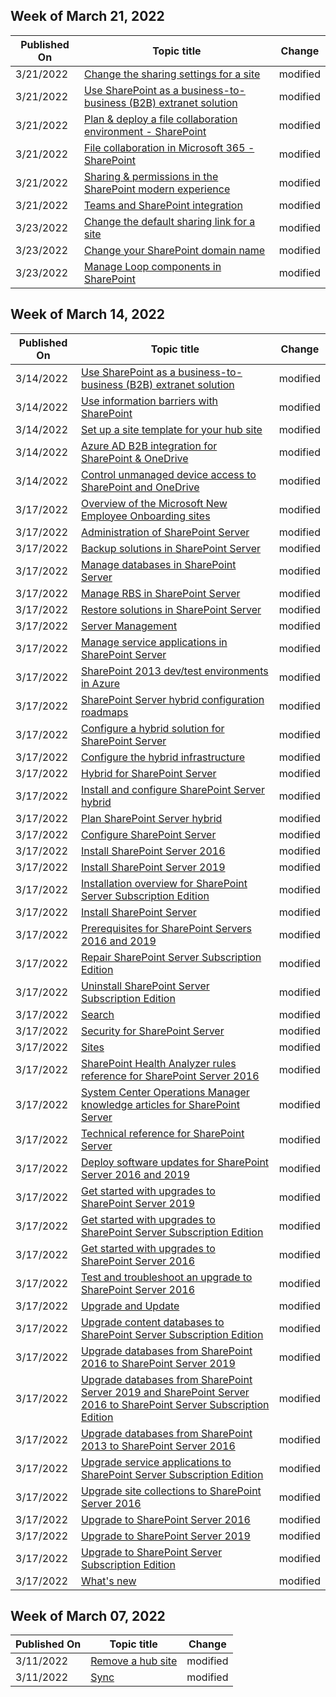 <!-- This file is generated automatically each week. Changes made to this file will be overwritten.-->



## Week of March 21, 2022


| Published On |Topic title | Change |
|------|------------|--------|
| 3/21/2022 | [Change the sharing settings for a site](/SharePoint/change-external-sharing-site) | modified |
| 3/21/2022 | [Use SharePoint as a business-to-business (B2B) extranet solution](/SharePoint/create-b2b-extranet) | modified |
| 3/21/2022 | [Plan & deploy a file collaboration environment - SharePoint](/SharePoint/deploy-file-collaboration) | modified |
| 3/21/2022 | [File collaboration in Microsoft 365 - SharePoint](/SharePoint/intro-to-file-collaboration) | modified |
| 3/21/2022 | [Sharing & permissions in the SharePoint modern experience](/SharePoint/modern-experience-sharing-permissions) | modified |
| 3/21/2022 | [Teams and SharePoint integration](/SharePoint/teams-connected-sites) | modified |
| 3/23/2022 | [Change the default sharing link for a site](/SharePoint/change-default-sharing-link) | modified |
| 3/23/2022 | [Change your SharePoint domain name](/SharePoint/change-your-sharepoint-domain-name) | modified |
| 3/23/2022 | [Manage Loop components in SharePoint](/SharePoint/manage-loop-components) | modified |


## Week of March 14, 2022


| Published On |Topic title | Change |
|------|------------|--------|
| 3/14/2022 | [Use SharePoint as a business-to-business (B2B) extranet solution](/SharePoint/create-b2b-extranet) | modified |
| 3/14/2022 | [Use information barriers with SharePoint](/SharePoint/information-barriers) | modified |
| 3/14/2022 | [Set up a site template for your hub site](/SharePoint/set-up-site-design-hub-site) | modified |
| 3/14/2022 | [Azure AD B2B integration for SharePoint & OneDrive](/SharePoint/sharepoint-azureb2b-integration) | modified |
| 3/14/2022 | [Control unmanaged device access to SharePoint and OneDrive](/SharePoint/control-access-from-unmanaged-devices) | modified |
| 3/17/2022 | [Overview of the Microsoft New Employee Onboarding sites](/SharePoint/provision-neo-hub) | modified |
| 3/17/2022 | [Administration of SharePoint Server](/SharePoint/administration/administration) | modified |
| 3/17/2022 | [Backup solutions in SharePoint Server](/SharePoint/administration/backup) | modified |
| 3/17/2022 | [Manage databases in SharePoint Server](/SharePoint/administration/database-management) | modified |
| 3/17/2022 | [Manage RBS in SharePoint Server](/SharePoint/administration/manage-rbs) | modified |
| 3/17/2022 | [Restore solutions in SharePoint Server](/SharePoint/administration/restore) | modified |
| 3/17/2022 | [Server Management](/SharePoint/administration/server-management) | modified |
| 3/17/2022 | [Manage service applications in SharePoint Server](/SharePoint/administration/service-application-management) | modified |
| 3/17/2022 | [SharePoint 2013 dev/test environments in Azure](/SharePoint/administration/sharepoint-2013-dev-test-environments-in-azure) | modified |
| 3/17/2022 | [SharePoint Server hybrid configuration roadmaps](/SharePoint/hybrid/configuration-roadmaps) | modified |
| 3/17/2022 | [Configure a hybrid solution for SharePoint Server](/SharePoint/hybrid/configure-a-hybrid-solution) | modified |
| 3/17/2022 | [Configure the hybrid infrastructure](/SharePoint/hybrid/configure-the-hybrid-infrastructure) | modified |
| 3/17/2022 | [Hybrid for SharePoint Server](/SharePoint/hybrid/hybrid) | modified |
| 3/17/2022 | [Install and configure SharePoint Server hybrid](/SharePoint/hybrid/install-and-configure-sharepoint-server-hybrid) | modified |
| 3/17/2022 | [Plan SharePoint Server hybrid](/SharePoint/hybrid/plan-sharepoint-server-hybrid) | modified |
| 3/17/2022 | [Configure SharePoint Server](/SharePoint/install/configure) | modified |
| 3/17/2022 | [Install SharePoint Server 2016](/SharePoint/install/install-for-sharepoint-server-2016) | modified |
| 3/17/2022 | [Install SharePoint Server 2019](/SharePoint/install/install-for-sharepoint-server-2019) | modified |
| 3/17/2022 | [Installation overview for SharePoint Server Subscription Edition](/SharePoint/install/install-overview-spserver-se) | modified |
| 3/17/2022 | [Install SharePoint Server](/SharePoint/install/install) | modified |
| 3/17/2022 | [Prerequisites for SharePoint Servers 2016 and 2019](/SharePoint/install/prerequisites-2019) | modified |
| 3/17/2022 | [Repair SharePoint Server Subscription Edition](/SharePoint/install/repair-sharepoint-server-subscription-edition) | modified |
| 3/17/2022 | [Uninstall SharePoint Server Subscription Edition](/SharePoint/install/uninstall-for-sharepoint-server-subscription-edition) | modified |
| 3/17/2022 | [Search](/SharePoint/search/search) | modified |
| 3/17/2022 | [Security for SharePoint Server](/SharePoint/security-for-sharepoint-server/security-for-sharepoint-server) | modified |
| 3/17/2022 | [Sites](/SharePoint/sites/sites) | modified |
| 3/17/2022 | [SharePoint Health Analyzer rules reference for SharePoint Server 2016](/SharePoint/technical-reference/sharepoint-health-analyzer-rules-reference) | modified |
| 3/17/2022 | [System Center Operations Manager knowledge articles for SharePoint Server](/SharePoint/technical-reference/system-center-operations-manager-knowledge-articles) | modified |
| 3/17/2022 | [Technical reference for SharePoint Server](/SharePoint/technical-reference/technical-reference) | modified |
| 3/17/2022 | [Deploy software updates for SharePoint Server 2016 and 2019](/SharePoint/upgrade-and-update/deploy-updates-for-sharepoint-server-2016) | modified |
| 3/17/2022 | [Get started with upgrades to SharePoint Server 2019](/SharePoint/upgrade-and-update/get-started-with-upgrade-2019) | modified |
| 3/17/2022 | [Get started with upgrades to SharePoint Server Subscription Edition](/SharePoint/upgrade-and-update/get-started-with-upgrade-subscription-edition) | modified |
| 3/17/2022 | [Get started with upgrades to SharePoint Server 2016](/SharePoint/upgrade-and-update/get-started-with-upgrade) | modified |
| 3/17/2022 | [Test and troubleshoot an upgrade to SharePoint Server 2016](/SharePoint/upgrade-and-update/test-and-troubleshoot-an-upgrade) | modified |
| 3/17/2022 | [Upgrade and Update](/SharePoint/upgrade-and-update/upgrade-and-update) | modified |
| 3/17/2022 | [Upgrade content databases to SharePoint Server Subscription Edition](/SharePoint/upgrade-and-update/upgrade-content-databases-subscription-edition) | modified |
| 3/17/2022 | [Upgrade databases from SharePoint 2016 to SharePoint Server 2019](/SharePoint/upgrade-and-update/upgrade-databases-2019) | modified |
| 3/17/2022 | [Upgrade databases from SharePoint Server 2019 and SharePoint Server 2016 to SharePoint Server Subscription Edition](/SharePoint/upgrade-and-update/upgrade-databases-subscription-edition) | modified |
| 3/17/2022 | [Upgrade databases from SharePoint 2013 to SharePoint Server 2016](/SharePoint/upgrade-and-update/upgrade-databases) | modified |
| 3/17/2022 | [Upgrade service applications to SharePoint Server Subscription Edition](/SharePoint/upgrade-and-update/upgrade-service-applications-to-sharepoint-server-subscription-edition) | modified |
| 3/17/2022 | [Upgrade site collections to SharePoint Server 2016](/SharePoint/upgrade-and-update/upgrade-site-collections) | modified |
| 3/17/2022 | [Upgrade to SharePoint Server 2016](/SharePoint/upgrade-and-update/upgrade-to-sharepoint-server-2016) | modified |
| 3/17/2022 | [Upgrade to SharePoint Server 2019](/SharePoint/upgrade-and-update/upgrade-to-sharepoint-server-2019) | modified |
| 3/17/2022 | [Upgrade to SharePoint Server Subscription Edition](/SharePoint/upgrade-and-update/upgrade-to-sharepoint-server-subscription-edition) | modified |
| 3/17/2022 | [What's new](/SharePoint/what-s-new/what-s-new) | modified |


## Week of March 07, 2022


| Published On |Topic title | Change |
|------|------------|--------|
| 3/11/2022 | [Remove a hub site](/SharePoint/remove-hub-site) | modified |
| 3/11/2022 | [Sync](/SharePoint/sharepoint-sync) | modified |
